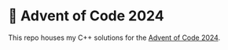 # 🎄 Advent of Code 2024
This repo houses my C++ solutions for the [Advent of Code 2024](https://adventofcode.com/2024).
